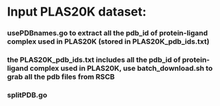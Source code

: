 # Input PLAS20K dataset:
### usePDBnames.go to extract all the pdb_id of protein-ligand complex used in PLAS20K (stored in PLAS20K_pdb_ids.txt)
### the PLAS20K_pdb_ids.txt includes all the pdb_id of protein-ligand complex used in PLAS20K, use batch_download.sh to grab all the pdb files from RSCB
### splitPDB.go
